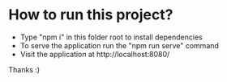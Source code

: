 # How to run this project?

* Type "npm i" in this folder root to install dependencies
* To serve the application run the "npm run serve" command
* Visit the application at http://localhost:8080/

Thanks :)
